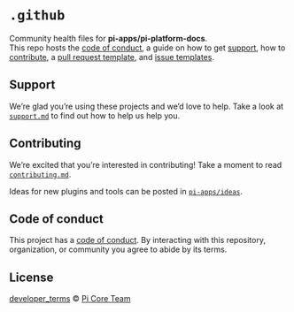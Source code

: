 # `.github`

Community health files for **pi-apps/pi-platform-docs**. \
This repo hosts the [code of conduct][coc], a guide on how to get [support][],
how to [contribute][], a [pull request template][pr], and [issue templates][issue].

<!--
## Awesome pi-apps/pi-platform-docs

For a curated list of awesome pi-apps/pi-platform-docs resources, see [awesome pi-apps/pi-platform-docs][awesome].
 -->

## Support

We’re glad you’re using these projects and we’d love to help.
Take a look at [`support.md`][support] to find out how to help us help you.

## Contributing

We’re excited that you’re interested in contributing!
Take a moment to read [`contributing.md`][contribute].

Ideas for new plugins and tools can be posted in [`pi-apps/ideas`][ideas].

## Code of conduct

This project has a [code of conduct][coc].
By interacting with this repository, organization, or community you agree to
abide by its terms.

## License

[developer_terms][license] © [Pi Core Team][author]

<!-- Definitions -->

[license]: https://socialchain.app/developer_terms

[author]: https://minepi.com/team

[coc]: coc.md

[contribute]: contributing.md

[support]: support.md

[pr]: .github/pull-request-template.md

[issue]: .github/ISSUE_TEMPLATE

[ideas]: https://github.com/pi-apps/ideas

<!-- 
[awesome]: https://github.com/pi-apps/awesome-pi-apps
 -->